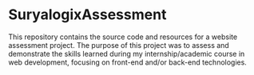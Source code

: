 # SuryalogixAssessment
This repository contains the source code and resources for a website assessment project. The purpose of this project was to assess and demonstrate the skills learned during my internship/academic course in web development, focusing on front-end and/or back-end technologies.
